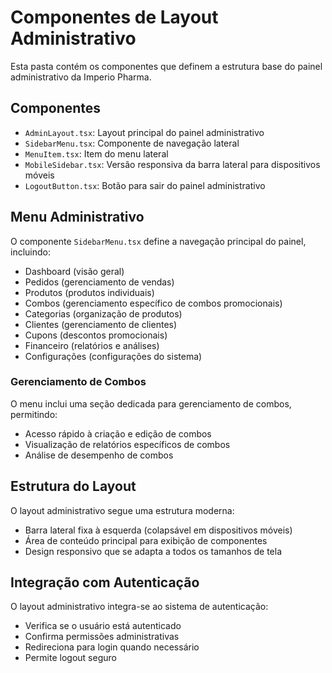 
# Componentes de Layout Administrativo

Esta pasta contém os componentes que definem a estrutura base do painel administrativo da Imperio Pharma.

## Componentes

- `AdminLayout.tsx`: Layout principal do painel administrativo
- `SidebarMenu.tsx`: Componente de navegação lateral
- `MenuItem.tsx`: Item do menu lateral
- `MobileSidebar.tsx`: Versão responsiva da barra lateral para dispositivos móveis
- `LogoutButton.tsx`: Botão para sair do painel administrativo

## Menu Administrativo

O componente `SidebarMenu.tsx` define a navegação principal do painel, incluindo:

- Dashboard (visão geral)
- Pedidos (gerenciamento de vendas)
- Produtos (produtos individuais)
- Combos (gerenciamento específico de combos promocionais)
- Categorias (organização de produtos)
- Clientes (gerenciamento de clientes)
- Cupons (descontos promocionais)
- Financeiro (relatórios e análises)
- Configurações (configurações do sistema)

### Gerenciamento de Combos

O menu inclui uma seção dedicada para gerenciamento de combos, permitindo:
- Acesso rápido à criação e edição de combos
- Visualização de relatórios específicos de combos
- Análise de desempenho de combos

## Estrutura do Layout

O layout administrativo segue uma estrutura moderna:
- Barra lateral fixa à esquerda (colapsável em dispositivos móveis)
- Área de conteúdo principal para exibição de componentes
- Design responsivo que se adapta a todos os tamanhos de tela

## Integração com Autenticação

O layout administrativo integra-se ao sistema de autenticação:
- Verifica se o usuário está autenticado
- Confirma permissões administrativas
- Redireciona para login quando necessário
- Permite logout seguro
